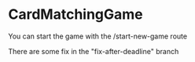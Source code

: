 # CardMatchingGame

You can start the game with the /start-new-game route

There are some fix in the "fix-after-deadline" branch
